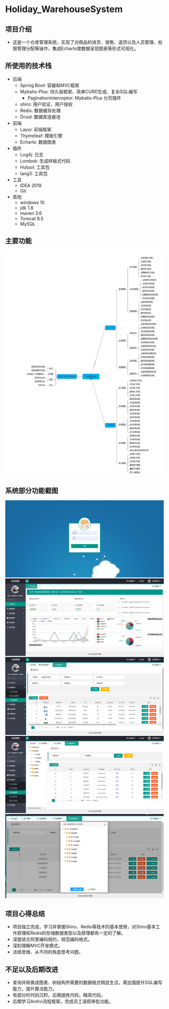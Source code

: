 # Holiday_WarehouseSystem
## 项目介绍
* 这是一个仓库管理系统，实现了对商品的进货、销售、退货以及人员管理、权限管理分配等操作，集成Echarts使数据呈现图表等形式可视化。
## 所使用的技术栈
* 后端
    * Spring Boot: 容器和MVC框架
    * Mybatis-Plus: 持久层框架、简单CURD生成、复杂SQL编写
        * PaginationInterceptor: Mybatis-Plus 分页插件
    * shiro: 用户验证、用户授权
    * Redis: 数据缓存处理
    * Druid: 数据库连接池
* 前端
    * Layui: 前端框架
    * Thymeleaf: 模板引擎
    * Echarts: 数据图表
* 插件
    * Log4j: 日志
    * Lombok: 生成样板式代码
    * Hutool: 工具包
    * lang3: 工具包
* 工具
    * IDEA 2019
    * Git
* 其他
    * windows 10
    * jdk 1.8
    * maven 3.6
    * Tomcat 8.5
    * MySQL
## 主要功能
![系统功能](https://github.com/Westins/holiday_WarehouseSystem/raw/master/demoImg/仓库管理系统功能图.png) 
## 系统部分功能截图
![登录页面](https://github.com/Westins/holiday_WarehouseSystem/raw/master/demoImg/登录界面.png) 
![登录主页(工作台)](https://github.com/Westins/holiday_WarehouseSystem/raw/master/demoImg/工作台.png) 
![商品管理](https://github.com/Westins/holiday_WarehouseSystem/raw/master/demoImg/商品管理.png) 
![权限管理](https://github.com/Westins/holiday_WarehouseSystem/raw/master/demoImg/权限管理_显示查询.png) 
![角色权限分配](https://github.com/Westins/holiday_WarehouseSystem/raw/master/demoImg/角色权限分配.png) 
## 项目心得总结
* 项目独立完成，学习并掌握Shiro、Redis等技术的基本使用，对Shiro基本工作原理和Redis的存储数据类型以及原理都有一定的了解。
* 深度结合阿里编码规约，规范编码格式。
* 深刻理解MVC开发模式。
* 活络思维，从不同的角度思考问题。
## 不足以及后期改进
* 查询并转换成图表、树结构所需要的数据格式稍显生涩，需加强提升SQL编写能力，提升算法能力。
* 有部分的代码沉积，后期提炼代码，精简代码。
* 后期学习Avitivi流程框架，完成员工请假审批功能。

